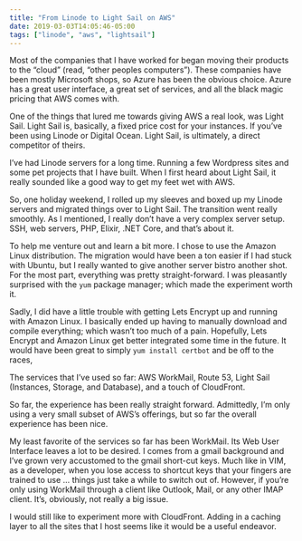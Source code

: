 ```yaml
---
title: "From Linode to Light Sail on AWS"
date: 2019-03-03T14:05:46-05:00
tags: ["linode", "aws", "lightsail"]
---
```


Most of the companies that I have worked for began moving their products to the “cloud” (read, “other peoples computers”). These companies have been mostly Microsoft shops, so Azure has been the obvious choice. Azure has a great user interface, a great set of services, and all the black magic pricing that AWS comes with.

One of the things that lured me towards giving AWS a real look, was Light Sail. Light Sail is, basically, a fixed price cost for your instances. If you’ve been using Linode or Digital Ocean. Light Sail, is ultimately, a direct competitor of theirs. 

I’ve had Linode servers for a long time. Running a few Wordpress sites and some pet projects that I have built. When I first heard about Light Sail, it really sounded like a good way to get my feet wet with AWS.

So, one holiday weekend, I rolled up my sleeves and boxed up my Linode servers and migrated things over to Light Sail. The transition went really smoothly. As I mentioned, I really don’t have a very complex server setup. SSH, web servers, PHP, Elixir, .NET Core, and that’s about it.

To help me venture out and learn a bit more. I chose to use the Amazon Linux distribution. The migration would have been a ton easier if I had stuck with Ubuntu, but I really wanted to give another server bistro another shot. For the most part, everything was pretty straight-forward. I was pleasantly surprised with the `yum` package manager; which made the experiment worth it.

Sadly, I did have a little trouble with getting Lets Encrypt up and running with Amazon Linux. I basically ended up having to manually download and compile everything; which wasn’t too much of a pain. Hopefully, Lets Encrypt and Amazon Linux get better integrated some time in the future. It would have been great to simply `yum install certbot` and be off to the races,

The services that I’ve used so far: AWS WorkMail, Route 53, Light Sail (Instances, Storage, and Database), and a touch of CloudFront.

So far, the experience has been really straight forward. Admittedly, I’m only using a very small subset of AWS’s offerings, but so far the overall experience has been nice.

My least favorite of the services so far has been WorkMail. Its Web User Interface leaves a lot to be desired. I comes from a gmail background and I’ve grown very accustomed to the gmail short-cut keys. Much like in VIM, as a developer, when you lose access to shortcut keys that your fingers are trained to use … things just take a while to switch out of. However, if you’re only using WorkMail through a client like Outlook, Mail, or any other IMAP client. It’s, obviously, not really a big issue.

I would still like to experiment more with CloudFront. Adding in a caching layer to all the sites that I host seems like it would be a useful endeavor.